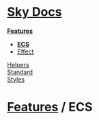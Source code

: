 <!--- This ECS was auto-generated using "npx sky readme build" --> 

# [Sky Docs](/README.md)

**[Features](../../features/Features.md)**   
* **[ECS](../../features/ecs/ECS.md)**
* [Effect](../../features/effect/Effect.md)
  
[Helpers](../../helpers/Helpers.md)   
[Standard](../../standard/Standard.md)   
[Styles](../../styles/Styles.md)   

# [Features](../../features/Features.md) / ECS